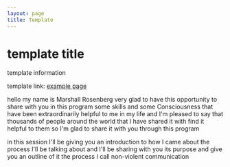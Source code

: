 ```yaml
---
layout: page
title: Template
---
```


# template title

template information

template link: [example page](http://localhost:4000/zpost%20examples.html)




hello
my name is Marshall Rosenberg
very glad to have this opportunity to
share with you in this program
some skills and some Consciousness that
have been extraordinarily helpful to me
in my life and I'm pleased to say that
thousands of people around the world
that I have shared it with find it
helpful to them
so I'm glad to share it with you through
this program

in this
session
I'll be giving you an introduction to
how I came about the process I'll be
talking about and I'll be sharing with
you its purpose
and give you an outline of it
the process I call non-violent
communication